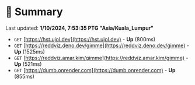 # 📖 Summary
Last updated: **1/10/2024, 7:53:35 PTG "Asia/Kuala_Lumpur"**

- `GET` [https://hst.ujol.dev](https://hst.ujol.dev) - **Up** (800ms)
- `GET` [https://reddviz.deno.dev/gimme](https://reddviz.deno.dev/gimme) - **Up** (1525ms)
- `GET` [https://reddviz.amar.kim/gimme](https://reddviz.amar.kim/gimme) - **Up** (521ms)
- `GET` [https://dumb.onrender.com](https://dumb.onrender.com) - **Up** (855ms)
